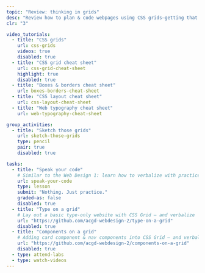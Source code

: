 ```yaml
---
topic: "Review: thinking in grids"
desc: "Review how to plan & code webpages using CSS grids—getting that code brain back in business."
clr: "3"

video_tutorials:
  - title: "CSS grids"
    url: css-grids
    videos: true
    disabled: true
  - title: "CSS grid cheat sheet"
    url: css-grid-cheat-sheet
    highlight: true
    disabled: true
  - title: "Boxes & borders cheat sheet"
    url: boxes-borders-cheat-sheet
  - title: "CSS layout cheat sheet"
    url: css-layout-cheat-sheet
  - title: "Web typography cheat sheet"
    url: web-typography-cheat-sheet

group_activities:
  - title: "Sketch those grids"
    url: sketch-those-grids
    type: pencil
    pair: true
    disabled: true

tasks:
  - title: "Speak your code"
    # Similar to the Web Design 1: learn how to verbalize with practice examples
    url: speak-your-code
    type: lesson
    submit: "Nothing. Just practice."
    graded-as: false
    disabled: true
  - title: "Type on a grid"
    # Lay out a basic type-only website with CSS Grid — and verbalize
    url: "https://github.com/acgd-webdesign-2/type-on-a-grid"
    disabled: true
  - title: "Components on a grid"
    # Adding card component & nav components into CSS Grid — and verbalize
    url: "https://github.com/acgd-webdesign-2/components-on-a-grid"
    disabled: true
  - type: attend-labs
  - type: watch-videos
---
```

